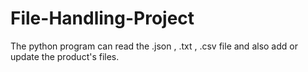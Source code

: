 # File-Handling-Project
The python program can read the .json , .txt , .csv file  and also add or update the product's files.
